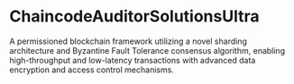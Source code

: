 # ChaincodeAuditorSolutionsUltra
A permissioned blockchain framework utilizing a novel sharding architecture and Byzantine Fault Tolerance consensus algorithm, enabling high-throughput and low-latency transactions with advanced data encryption and access control mechanisms.
